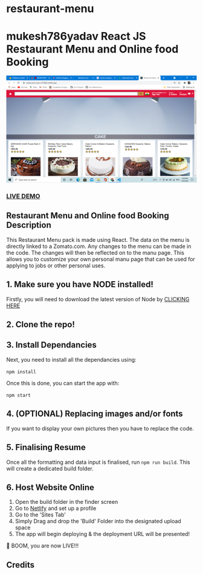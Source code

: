 # restaurant-menu
# mukesh786yadav React JS Restaurant Menu and Online food Booking

![SuperSlot React JS Restaurant Menu](restaurant-menu.png?raw=true "SuperSlot React JS Restaurant Menu")

### <a href="https://restaurant-manu-97dfe6.netlify.app">LIVE DEMO</a>

## Restaurant Menu and Online food Booking Description

This Restaurant Menu pack is made using React. The data on the menu is directly linked to a Zomato.com. Any changes to the menu can be made in the code. The changes will then be reflected on to the manu page. This allows you to customize your own personal manu page that can be used for applying to jobs or other personal uses.

## 1. Make sure you have NODE installed!

Firstly, you will need to download the latest version of Node by <a href="https://nodejs.org/en/download/">CLICKING HERE</a>

## 2. Clone the repo!

## 3. Install Dependancies

Next, you need to install all the dependancies using:

```npm install```

Once this is done, you can start the app with:

```npm start```

## 4. (OPTIONAL) Replacing images and/or fonts

If you want to display your own pictures then you have to replace the code.

## 5. Finalising Resume

Once all the formatting and data input is finalised, run `npm run build`. This will create a dedicated build folder.

## 6. Host Website Online

1) Open the build folder in the finder screen
2) Go to <a href="https://www.netlify.com/">Netlify</a> and set up a profile
3) Go to the 'Sites Tab'
4) Simply Drag and drop the 'Build' Folder into the designated upload space
5) The app will begin deploying & the deployment URL will be presented!

🚀 BOOM, you are now LIVE!!!

## Credits

